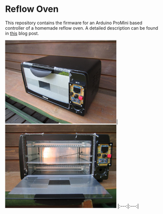 # Reflow Oven

This repository contains the firmware for an Arduino ProMini based controller of a homemade reflow oven. A detailed description can be found in [this](http://tt7hab.blogspot.com/2018/06/the-reflow-oven.html) blog post.

<img src="/docs/IMG_2442_oven_finished.JPG" height="270" width="360">|
<img src="/docs/IMG_2439_oven_finished.JPG" height="270" width="360">
|:---:|:---:|
